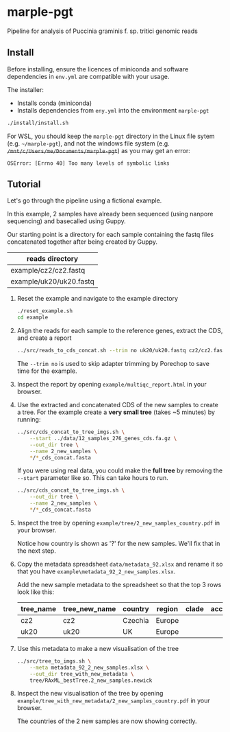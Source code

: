 # marple-pgt
Pipeline for analysis of Puccinia graminis f. sp. tritici genomic reads

## Install

Before installing, ensure the licences of miniconda and software dependencies in `env.yml` are compatible with your usage.

The installer:

- Installs conda (miniconda)
- Installs dependencies from `eny.yml` into the environment `marple-pgt`
<!-- - Runs tests with `test/run_tests.sh` -->

```bash
./install/install.sh
```

For WSL, you should keep the `marple-pgt` directory in the Linux file sytem (e.g. `~/marple-pgt`), and not the windows file system (e.g. ~~`/mnt/c/Users/me/Documents/marple-pgt`~~) as you may get an error:

`OSError: [Errno 40] Too many levels of symbolic links`

## Tutorial

Let's go through the pipeline using a fictional example.

In this example, 2 samples have already been sequenced (using nanpore sequencing) and basecalled using Guppy.

Our starting point is a directory for each sample containing the fastq files concatenated together after being created by Guppy.

|reads directory        |
|-----------------------|
|example/cz2/cz2.fastq  |
|example/uk20/uk20.fastq|

1. Reset the example and navigate to the example directory

    ```bash
    ./reset_example.sh
    cd example
    ```

2. Align the reads for each sample to the reference genes, extract the CDS, and create a report

    ```bash
    ../src/reads_to_cds_concat.sh --trim no uk20/uk20.fastq cz2/cz2.fastq 
    ```

    The `--trim no` is used to skip adapter trimming by Porechop to save time for the example.

3. Inspect the report by opening `example/multiqc_report.html` in your browser.

4. Use the extracted and concatenated CDS of the new samples to create a tree. For the example create a **very small tree** (takes ~5 minutes) by running:

    ```bash
    ../src/cds_concat_to_tree_imgs.sh \
        --start ../data/12_samples_276_genes_cds.fa.gz \
        --out_dir tree \
        --name 2_new_samples \
        */*_cds_concat.fasta
    ```

    If you were using real data, you could make the **full tree** by removing the `--start` parameter like so. This can take hours to run.

    ```bash
    ../src/cds_concat_to_tree_imgs.sh \
        --out_dir tree \
        --name 2_new_samples \
        */*_cds_concat.fasta
    ```

5. Inspect the tree by opening `example/tree/2_new_samples_country.pdf` in your browser.

    Notice how country is shown as '?' for the new samples. We'll fix that in the next step.

6. Copy the metadata spreadsheet `data/metadata_92.xlsx` and rename it so that you have `example\metadata_92_2_new_samples.xlsx`.

    Add the new sample metadata to the spreadsheet so that the top 3 rows look like this:

    |tree_name|tree_new_name|country|region|clade|accession|year|...|
    |---------|-------------|-------|------|-----|---------|----|---|
    |cz2      |cz2          |Czechia|Europe|     |         |2013|...|
    |uk20     |uk20         |UK     |Europe|     |         |2022|...|

7. Use this metadata to make a new visualisation of the tree

    ```bash
    ../src/tree_to_imgs.sh \
        --meta metadata_92_2_new_samples.xlsx \
        --out_dir tree_with_new_metadata \
        tree/RAxML_bestTree.2_new_samples.newick
    ```

8. Inspect the new visualisation of the tree by opening `example/tree_with_new_metadata/2_new_samples_country.pdf` in your browser.

    The countries of the 2 new samples are now showing correctly.
